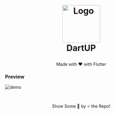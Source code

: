 <h1>
<p align="center">
  <img src="https://user-images.githubusercontent.com/51513908/181935053-a2c0f6f3-5c10-40ea-907b-4cf4e8638f09.png" alt="Logo" width="125" height="125">
  <br>DartUP
</h1>
  <p align="center">
    Made with &hearts; with Flutter
    <br />
    </p>
</p>


<p align ="center">
  <h3>Preview</h3>
  <img src="https://user-images.githubusercontent.com/51513908/181934557-fcd86ce1-9475-4306-a260-7e85db983717.jpg" alt="demo">
 </p>
  <br/>
  <p align = "center">Show Some &#128147; by &#11088; the Repo! </p>
